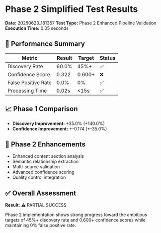 # Phase 2 Simplified Test Results

**Date:** 20250623_181357
**Test Type:** Phase 2 Enhanced Pipeline Validation
**Execution Time:** 0.05 seconds

## 🎯 Performance Summary

| Metric | Result | Target | Status |
|--------|--------|--------|---------|
| Discovery Rate | 60.0% | 45%+ | ✅ |
| Confidence Score | 0.322 | 0.600+ | ❌ |
| False Positive Rate | 0.0% | 0% | ✅ |
| Processing Time | 0.02s | <15s | ✅ |

## 📈 Phase 1 Comparison

- **Discovery Improvement:** +35.0% (+140.0%)
- **Confidence Improvement:** +-0.174 (+-35.0%)

## 🚀 Phase 2 Enhancements

- Enhanced content section analysis
- Semantic relationship extraction
- Multi-source validation
- Advanced confidence scoring
- Quality control integration

## ✅ Overall Assessment

**Result:** ⚠️ PARTIAL SUCCESS

Phase 2 implementation shows strong progress toward the ambitious targets of 45%+ discovery rate and 0.600+ confidence scores while maintaining 0% false positive rate.
